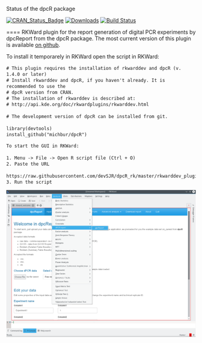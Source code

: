 Status of the dpcR package

[![CRAN_Status_Badge](http://www.r-pkg.org/badges/version/dpcR)](http://cran.r-project.org/web/packages/dpcR)
[![Downloads](http://cranlogs.r-pkg.org/badges/dpcR)](http://cran.rstudio.com/package=dpcR)
[![Build Status](https://api.travis-ci.org/michbur/dpcR.png)](https://travis-ci.org/michbur/dpcR)


====
RKWard plugin for the report generation of digital PCR experiments by dpcReport from the dpcR package. 
The most current version of this plugin is available [on github](https://raw.githubusercontent.com/devSJR/dpcR_rk/master/rkwarddev_plugin_script_dpcReport.R). 

To install it temporarely in RKWard open the script in RKWard:

```rkwarddev
# This plugin requires the installation of rkwarddev and dpcR (v. 1.4.0 or later)
# Install rkwarddev and dpcR, if you haven't already. It is recommended to use the
# dpcR version from CRAN.
# The installation of rkwarddev is described at:
# http://api.kde.org/doc/rkwardplugins/rkwarddev.html

# The development version of dpcR can be installed from git.

library(devtools)
install_github("michbur/dpcR")
```

```RKWard
To start the GUI in RKWard:

1. Menu -> File -> Open R script file (Ctrl + O)
2. Paste the URL
   https://raw.githubusercontent.com/devSJR/dpcR_rk/master/rkwarddev_plugin_script_dpcReport.R
3. Run the script
```

![dpcReport RKWard GUI](https://raw.githubusercontent.com/devSJR/dpcR_rk/master/dpcR_rk.png)